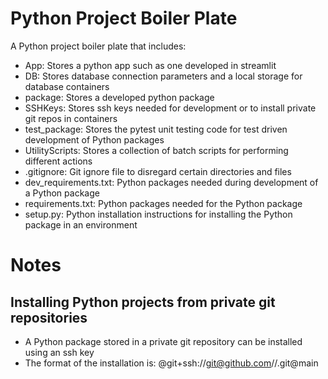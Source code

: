 # Python Project Boiler Plate
A Python project boiler plate that includes:
* App: Stores a python app such as one developed in streamlit
* DB: Stores database connection parameters and a local storage for database containers
* package: Stores a developed python package
* SSHKeys: Stores ssh keys needed for development or to install private git repos in containers
* test_package: Stores the pytest unit testing code for test driven development of Python packages
* UtilityScripts: Stores a collection of batch scripts for performing different actions
* .gitignore: Git ignore file to disregard certain directories and files
* dev_requirements.txt: Python packages needed during development of a Python package
* requirements.txt: Python packages needed for the Python package
* setup.py: Python installation instructions for installing the Python package in an environment

# Notes

## Installing Python projects from private git repositories
* A Python package stored in a private git repository can be installed using an ssh key
* The format of the installation is: <package>@git+ssh://git@github.com/<organization>/<package>.git@main
